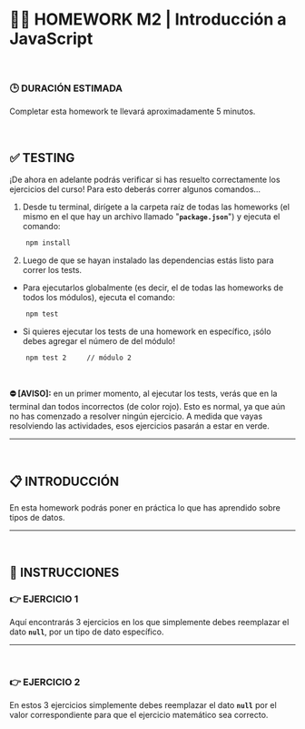 # **👨‍💻 HOMEWORK M2 | Introducción a JavaScript**

<br />

### **🕒 DURACIÓN ESTIMADA**

Completar esta homework te llevará aproximadamente 5 minutos.

<br />

## **✅ TESTING**

¡De ahora en adelante podrás verificar si has resuelto correctamente los ejercicios del curso! Para esto deberás correr algunos comandos...

1. Desde tu terminal, dirígete a la carpeta raíz de todas las homeworks (el mismo en el que hay un archivo llamado "**`package.json`**") y ejecuta el comando:

```bash
    npm install
```

2. Luego de que se hayan instalado las dependencias estás listo para correr los tests.

-  Para ejecutarlos globalmente (es decir, el de todas las homeworks de todos los módulos), ejecuta el comando:

```bash
    npm test
```

-  Si quieres ejecutar los tests de una homework en específico, ¡sólo debes agregar el número de del módulo!

```bash
    npm test 2     // módulo 2
```

</br >

**⛔️ [AVISO]:** en un primer momento, al ejecutar los tests, verás que en la terminal dan todos incorrectos (de color rojo). Esto es normal, ya que aún no has comenzado a resolver ningún ejercicio. A medida que vayas resolviendo las actividades, esos ejercicios pasarán a estar en verde.

---

</br >

## **📋 INTRODUCCIÓN**

En esta homework podrás poner en práctica lo que has aprendido sobre tipos de datos.

---

</br >

## **📌 INSTRUCCIONES**

### **👉 EJERCICIO 1**

Aquí encontrarás 3 ejercicios en los que simplemente debes reemplazar el dato **`null`**, por un tipo de dato específico.

---

</br >

### **👉 EJERCICIO 2**

En estos 3 ejercicios simplemente debes reemplazar el dato **`null`** por el valor correspondiente para que el ejercicio matemático sea correcto.
